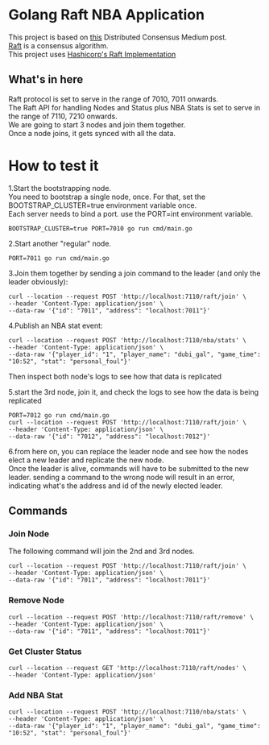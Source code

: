 # Golang Raft NBA Application
This project is based on [this](https://reshefsharvit.medium.com/distributed-consensus-f78e454484a1) Distributed Consensus Medium post.  
[Raft](https://raft.github.io/) is a consensus algorithm.  
This project uses [Hashicorp's Raft Implementation](https://github.com/hashicorp/raft)

## What's in here
Raft protocol is set to serve in the range of 7010, 7011 onwards.  
The Raft API for handling Nodes and Status plus NBA Stats is set to serve in the range of 7110, 7210 onwards.  
We are going to start 3 nodes and join them together.  
Once a node joins, it gets synced with all the data.  


# How to test it
1.Start the bootstrapping node.  
You need to bootstrap a single node, once. For that, set the BOOTSTRAP_CLUSTER=true environment variable once.  
Each server needs to bind a port. use the PORT=int environment variable. 
```
BOOTSTRAP_CLUSTER=true PORT=7010 go run cmd/main.go
```

2.Start another "regular" node.
```
PORT=7011 go run cmd/main.go
```

3.Join them together by sending a join command to the leader (and only the leader obviously):
```
curl --location --request POST 'http://localhost:7110/raft/join' \
--header 'Content-Type: application/json' \
--data-raw '{"id": "7011", "address": "localhost:7011"}'
```

4.Publish an NBA stat event:
```
curl --location --request POST 'http://localhost:7110/nba/stats' \
--header 'Content-Type: application/json' \
--data-raw '{"player_id": "1", "player_name": "dubi_gal", "game_time": "10:52", "stat": "personal_foul"}'
```
Then inspect both node's logs to see how that data is replicated

5.start the 3rd node, join it, and check the logs to see how the data is being replicated
```
PORT=7012 go run cmd/main.go
curl --location --request POST 'http://localhost:7110/raft/join' \
--header 'Content-Type: application/json' \
--data-raw '{"id": "7012", "address": "localhost:7012"}'
```

6.from here on, you can replace the leader node and see how the nodes elect a new leader and replicate the new node.  
  Once the leader is alive, commands will have to be submitted to the new leader. sending a command to the wrong node
  will result in an error, indicating what's the address and id of the newly elected leader.  




## Commands
### Join Node
The following command will join the 2nd and 3rd nodes.
```
curl --location --request POST 'http://localhost:7110/raft/join' \
--header 'Content-Type: application/json' \
--data-raw '{"id": "7011", "address": "localhost:7011"}'
```

### Remove Node
```
curl --location --request POST 'http://localhost:7110/raft/remove' \
--header 'Content-Type: application/json' \
--data-raw '{"id": "7011", "address": "localhost:7011"}'
```

### Get Cluster Status
```
curl --location --request GET 'http://localhost:7110/raft/nodes' \
--header 'Content-Type: application/json'
```

### Add NBA Stat
```
curl --location --request POST 'http://localhost:7110/nba/stats' \
--header 'Content-Type: application/json' \
--data-raw '{"player_id": "1", "player_name": "dubi_gal", "game_time": "10:52", "stat": "personal_foul"}'
```
